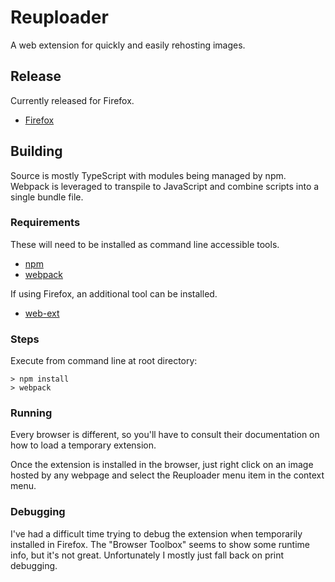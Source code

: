 # Reuploader

A web extension for quickly and easily rehosting images.

## Release

Currently released for Firefox.

* [Firefox](https://addons.mozilla.org/en-US/firefox/addon/reuploader/)

## Building

Source is mostly TypeScript with modules being managed by npm. Webpack is leveraged to transpile to JavaScript and combine scripts into a single bundle file.

### Requirements

These will need to be installed as command line accessible tools.

* [npm](https://www.npmjs.com/)
* [webpack](https://www.npmjs.com/package/webpack)

If using Firefox, an additional tool can be installed.

* [web-ext](https://www.npmjs.com/package/web-ext)

### Steps

Execute from command line at root directory:

    > npm install
    > webpack

### Running

Every browser is different, so you'll have to consult their documentation on how to load a temporary extension.

Once the extension is installed in the browser, just right click on an image hosted by any webpage and select the Reuploader menu item in the context menu.

### Debugging

I've had a difficult time trying to debug the extension when temporarily installed in Firefox. The "Browser Toolbox" seems to show some runtime info, but it's not great. Unfortunately I mostly just fall back on print debugging.
